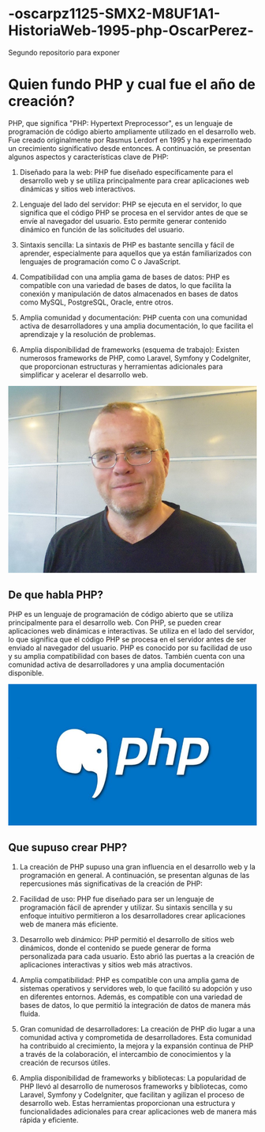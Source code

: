 # -oscarpz1125-SMX2-M8UF1A1-HistoriaWeb-1995-php-OscarPerez-
Segundo repositorio para exponer


# **Quien fundo PHP y cual fue el año de creación?**


PHP, que significa "PHP: Hypertext Preprocessor", es un lenguaje de programación de código abierto ampliamente utilizado en el desarrollo web. Fue creado originalmente por Rasmus Lerdorf en 1995 y ha experimentado un crecimiento significativo desde entonces. A continuación, se presentan algunos aspectos y características clave de PHP:

1. Diseñado para la web: PHP fue diseñado específicamente para el desarrollo web y se utiliza principalmente para crear aplicaciones web dinámicas y sitios web interactivos.

2. Lenguaje del lado del servidor: PHP se ejecuta en el servidor, lo que significa que el código PHP se procesa en el servidor antes de que se envíe al navegador del usuario. Esto permite generar contenido dinámico en función de las solicitudes del usuario.

3. Sintaxis sencilla: La sintaxis de PHP es bastante sencilla y fácil de aprender, especialmente para aquellos que ya están familiarizados con lenguajes de programación como C o JavaScript.

4. Compatibilidad con una amplia gama de bases de datos: PHP es compatible con una variedad de bases de datos, lo que facilita la conexión y manipulación de datos almacenados en bases de datos como MySQL, PostgreSQL, Oracle, entre otros.

5. Amplia comunidad y documentación: PHP cuenta con una comunidad activa de desarrolladores y una amplia documentación, lo que facilita el aprendizaje y la resolución de problemas.

6. Amplia disponibilidad de frameworks (esquema de trabajo): Existen numerosos frameworks de PHP, como Laravel, Symfony y CodeIgniter, que proporcionan estructuras y herramientas adicionales para simplificar y acelerar el desarrollo web.


 ![Creador](https://github.com/oscarpz1125/-oscarpz1125-SMX2-M8UF1A1-HistoriaWeb-1995-php-OscarPerez-/blob/main/lerdorf.jpg "Creador") 


## **De que habla PHP?**


PHP es un lenguaje de programación de código abierto que se utiliza principalmente para el desarrollo web. Con PHP, se pueden crear aplicaciones web dinámicas e interactivas. Se utiliza en el lado del servidor, lo que significa que el código PHP se procesa en el servidor antes de ser enviado al navegador del usuario. PHP es conocido por su facilidad de uso y su amplia compatibilidad con bases de datos. También cuenta con una comunidad activa de desarrolladores y una amplia documentación disponible.


![PHP](https://github.com/oscarpz1125/-oscarpz1125-SMX2-M8UF1A1-HistoriaWeb-1995-php-OscarPerez-/blob/main/o-que-e-php-845x480.jpg "PHP") 


## **Que supuso crear PHP?**


1. La creación de PHP supuso una gran influencia en el desarrollo web y la programación en general. A continuación, se presentan algunas de las repercusiones más significativas de la creación de PHP:

2. Facilidad de uso: PHP fue diseñado para ser un lenguaje de programación fácil de aprender y utilizar. Su sintaxis sencilla y su enfoque intuitivo permitieron a los desarrolladores crear aplicaciones web de manera más eficiente.

3. Desarrollo web dinámico: PHP permitió el desarrollo de sitios web dinámicos, donde el contenido se puede generar de forma personalizada para cada usuario. Esto abrió las puertas a la creación de aplicaciones interactivas y sitios web más atractivos.

4. Amplia compatibilidad: PHP es compatible con una amplia gama de sistemas operativos y servidores web, lo que facilitó su adopción y uso en diferentes entornos. Además, es compatible con una variedad de bases de datos, lo que permitió la integración de datos de manera más fluida.

5. Gran comunidad de desarrolladores: La creación de PHP dio lugar a una comunidad activa y comprometida de desarrolladores. Esta comunidad ha contribuido al crecimiento, la mejora y la expansión continua de PHP a través de la colaboración, el intercambio de conocimientos y la creación de recursos útiles.

6. Amplia disponibilidad de frameworks y bibliotecas: La popularidad de PHP llevó al desarrollo de numerosos frameworks y bibliotecas, como Laravel, Symfony y CodeIgniter, que facilitan y agilizan el proceso de desarrollo web. Estas herramientas proporcionan una estructura y funcionalidades adicionales para crear aplicaciones web de manera más rápida y eficiente.


